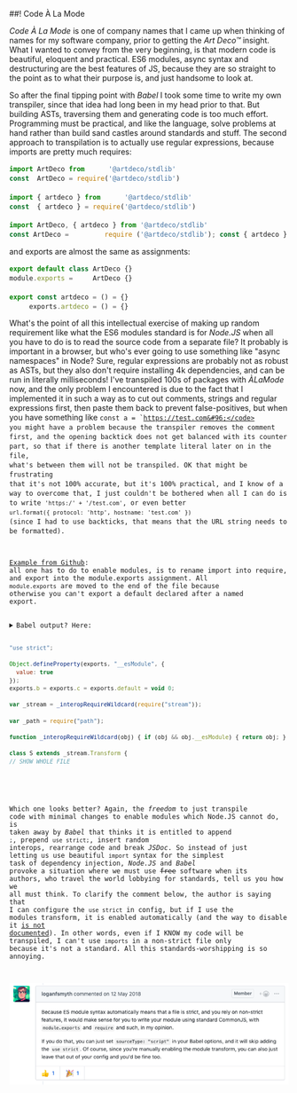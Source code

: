 ##! Code À La Mode

_Code À La Mode_ is one of company names that I came up when thinking of names for my software company, prior to getting the _Art Deco™_ insight. What I wanted to convey from the very beginning, is that modern code is beautiful, eloquent and practical. ES6 modules, async syntax and destructuring are the best features of JS, because they are so straight to the point as to what their purpose is, and just handsome to look at.

So after the final tipping point with _Babel_ I took some time to write my own transpiler, since that idea had long been in my head prior to that. But building ASTs, traversing them and generating code is too much effort. Programming must be practical, and like the language, solve problems at hand rather than build sand castles around standards and stuff. The second approach to transpilation is to actually use regular expressions, because imports are pretty much requires:

```js
import ArtDeco from      '@artdeco/stdlib'
const  ArtDeco = require('@artdeco/stdlib')

import { artdeco } from      '@artdeco/stdlib'
const  { artdeco } = require('@artdeco/stdlib')

import ArtDeco, { artdeco } from '@artdeco/stdlib'
const ArtDeco =         require ('@artdeco/stdlib'); const { artdeco } = ArtDeco
```

and exports are almost the same as assignments:

```js
export default class ArtDeco {}
module.exports =     ArtDeco {}

export const artdeco = () = {}
     exports.artdeco = () = {}
```

What's the point of all this intellectual exercise of making up random requirement like what the ES6 modules standard is for _Node.JS_ when all you have to do is to read the source code from a separate file? It probably is important in a browser, but who's ever going to use something like "async namespaces" in Node? Sure, regular expressions are probably not as robust as ASTs, but they also don't require installing 4k dependencies, and can be run in literally milliseconds! I've transpiled 100s of packages with _ÀLaMode_ now, and the only problem I encountered is due to the fact that I implemented it in such a way as to cut out comments, strings and regular expressions first, then paste them back to prevent false-positives, but when you have something like <code>const a = &#96;https://test.com&#96;</code> you might have a problem because the transpiler removes the comment first, and the opening backtick does not get balanced with its counter part, so that if there is another template literal later on in the file, what's between them will not be transpiled. OK that might be frustrating that it's not 100% accurate, but it's 100% practical, and I know of a way to overcome that, I just couldn't be bothered when all I can do is to write <code>'https:/' + '/test.com'</code>, or even better <code>url.format({ protocol: 'http', hostname: 'test.com' })</code> (since I had to use backticks, that means that the URL string needs to be formatted).

<plate alt="alamode transpilation example: clean code" src="img/one-year/alamode/alamode.png">[Example from Github](https://github.com/a-la/alamode#readme): all one has to do to enable modules, is to rename import into require, and export into the module.exports assignment. All `module.exports` are moved to the end of the file because otherwise you can't export a default declared after a named export.</plate>

<details>
<summary>Babel output? Here:

```js
"use strict";

Object.defineProperty(exports, "__esModule", {
  value: true
});
exports.b = exports.c = exports.default = void 0;

var _stream = _interopRequireWildcard(require("stream"));

var _path = require("path");

function _interopRequireWildcard(obj) { if (obj && obj.__esModule) { return obj; } else { var newObj = {}; if (obj != null) { for (var key in obj) { if (Object.prototype.hasOwnProperty.call(obj, key)) { var desc = Object.defineProperty && Object.getOwnPropertyDescriptor ? Object.getOwnPropertyDescriptor(obj, key) : {}; if (desc.get || desc.set) { Object.defineProperty(newObj, key, desc); } else { newObj[key] = obj[key]; } } } } newObj.default = obj; return newObj; } }

class S extends _stream.Transform {
// SHOW WHOLE FILE
```
</summary>

```js
"use strict";

Object.defineProperty(exports, "__esModule", {
  value: true
});
exports.b = exports.c = exports.default = void 0;

var _stream = _interopRequireWildcard(require("stream"));

var _path = require("path");

function _interopRequireWildcard(obj) { if (obj && obj.__esModule) { return obj; } else { var newObj = {}; if (obj != null) { for (var key in obj) { if (Object.prototype.hasOwnProperty.call(obj, key)) { var desc = Object.defineProperty && Object.getOwnPropertyDescriptor ? Object.getOwnPropertyDescriptor(obj, key) : {}; if (desc.get || desc.set) { Object.defineProperty(newObj, key, desc); } else { newObj[key] = obj[key]; } } } } newObj.default = obj; return newObj; } }

class S extends _stream.Transform {
  /**
   * Creates a new instance.
   * @param {string} path
   * @param {Stream} [parent]
   */
  constructor(path, parent) {
    super();
    this.source = (0, _path.join)('example', path);
    if (parent instanceof _stream.default) this.pipe(parent);
  }

}
/**
 * A function that returns `c`.
 * @param {string} input
 */


exports.default = S;

const c = (input = '') => {
  return 'c' + input ? `-${input}` : '';
};
/**
 * A function that returns `b`.
 * @param {number} times
 */


exports.c = c;

const b = (times = 0) => {
  return 'b' + times ? `-${times}` : '';
};

exports.b = b;
```
</details>

Which one looks better? Again, the *freedom* to just transpile code with minimal changes to enable modules which Node.JS cannot do, is taken away by _Babel_ that thinks it is entitled to append `;`, prepend `use strict;`, insert random interops, rearrange code and break _JSDoc_. So instead of just letting us use beautiful <code>import</code> syntax for the simplest task of dependency injection, _Node.JS_ and _Babel_ provoke a situation where we must use <del>free</del> software when its authors, who travel the world lobbying for standards, tell us you how we all must think. To clarify the comment below, the author is saying that I can configure the <code>use strict</code> in config, but if I use the modules transform, it is enabled automatically (and the way to disable it [is not documented](https://github.com/babel/babel/issues/7910)). In other words, even if I KNOW my code will be transpiled, I can't use <code>imports</code> in a non-strict file only because it's not a standard. All this standards-worshipping is so annoying.

<p><img webp="text" alt="babel maintainer commenting not to use es6 modules without strict mode" src="./img/babel.png" img-fluid /></p>

<section-break section />